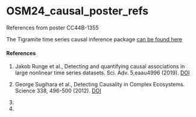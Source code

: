 # OSM24_causal_poster_refs

References from poster CC44B-1355

The Tigramite time series causal inference package [can be found here](https://github.com/jakobrunge/tigramite/tree/master/tutorials)

#### References

1. Jakob Runge et al., Detecting and quantifying causal associations in large nonlinear time series datasets. Sci. Adv. 5,eaau4996 (2019). [DOI](https://doi.org/10.1126/sciadv.aau4996)

2. George Sugihara et al., Detecting Causality in Complex Ecosystems. Science 338, 496-500 (2012). [DOI](https://doi.org/10.1126/science.1227079)

3.
4.
